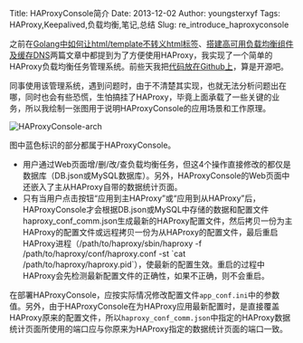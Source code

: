 Title: HAProxyConsole简介
Date: 2013-12-02
Author: youngsterxyf
Tags: HAProxy,Keepalived,负载均衡,笔记,总结
Slug: re_introduce_haproxyconsole

之前在[Golang中如何让html/template不转义html标签](http://youngsterxyf.github.io/2013/11/01/unescape-html-in-golang-html_template/)、[搭建高可用负载均衡组件及缓存DNS](http://youngsterxyf.github.io/2013/10/16/high-availability-load-balancer-and-dns/)两篇文章中都提到为了方便使用HAProxy，我实现了一个简单的HAProxy负载均衡任务管理系统。前些天我把[代码放在Github上](http://youngsterxyf.github.io/haproxyconsole/)，算是开源吧。

同事使用该管理系统，遇到问题时，由于不清楚其实现，也就无法分析问题出在哪，同时也会有些恐慌，生怕搞挂了HAProxy，毕竟上面承载了一些关键的业务，所以我绘制一张图用于说明HAProxyConsole的应用场景和工作原理。

![HAProxyConsole-arch](/assets/uploads/pics/HAProxyConsole-arch.png)

图中蓝色标识的部分都属于HAProxyConsole。

- 用户通过Web页面增/删/改/查负载均衡任务，但这4个操作直接修改的都仅是数据库（DB.json或MySQL数据库）。另外，HAProxyConsole的Web页面中还嵌入了主从HAProxy自带的数据统计页面。
- 只有当用户点击按钮“应用到主HAProxy”或“应用到从HAProxy”后，HAProxyConsole才会根据DB.json或MySQL中存储的数据和配置文件haproxy_conf_comm.json生成最新的HAProxy配置文件，然后拷贝一份为主HAProxy的配置文件或远程拷贝一份为从HAProxy的配置文件，最后重启HAProxy进程（/path/to/haproxy/sbin/haproxy -f /path/to/haproxy/conf/haproxy.conf -st \`cat /path/to/haproxy/haproxy.pid\`），使最新的配置生效。重启的过程中HAProxy会先检测最新配置文件的正确性，如果不正确，则不会重启。

在部署HAProxyConsole，应按实际情况修改配置文件`app_conf.ini`中的参数值。另外，由于HAProxyConsole在为HAProxy应用最新配置时，是直接覆盖HAProxy原来的配置文件，所以`haproxy_conf_comm.json`中指定的HAProxy数据统计页面所使用的端口应与你原来为HAProxy指定的数据统计页面的端口一致。
